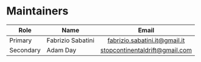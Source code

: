 # Maintainers

| Role      | Name              |              Email             |
| --------- | ----------------- | :----------------------------: |
| Primary   | Fabrizio Sabatini |  fabrizio.sabatini.it@gmail.it |
| Secondary | Adam Day          | stopcontinentaldrift@gmail.com |
